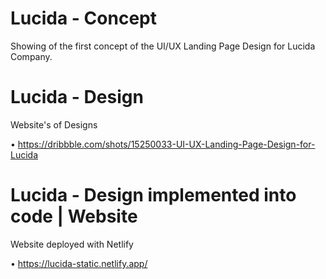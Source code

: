 # Lucida - Concept

Showing of the first concept of the UI/UX Landing Page Design for Lucida Company.

# Lucida - Design

Website's of Designs

• https://dribbble.com/shots/15250033-UI-UX-Landing-Page-Design-for-Lucida
  
# Lucida - Design implemented into code | Website

Website deployed with Netlify 

• https://lucida-static.netlify.app/


